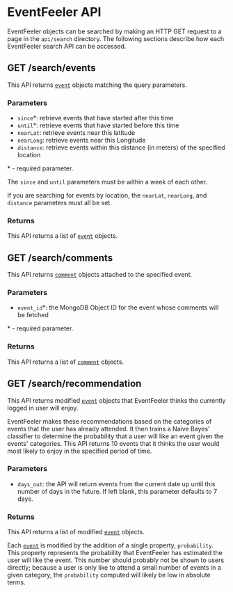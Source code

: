 # EventFeeler API

EventFeeler objects can be searched by making an HTTP GET request to a page in the `api/search` directory. The following sections describe how each EventFeeler search API can be accessed.

## GET /search/events

This API returns [`event`](https://github.com/avielmenter/eventfeeler/tree/master/data#event) objects matching the query parameters.

### Parameters
- `since`\*: retrieve events that have started after this time
- `until`\*: retrieve events that have started before this time
- `nearLat`: retrieve events near this latitude
- `nearLong`: retrieve events near this Longitude
- `distance`: retrieve events within this distance (in meters) of  the specified location

\* - required parameter.

The `since` and `until` parameters must be within a week of each other.

If you are searching for events by location, the `nearLat`, `nearLong`, and `distance` parameters must all be set.

### Returns
This API returns a list of [`event`](https://github.com/avielmenter/eventfeeler/tree/master/data#event) objects.

## GET /search/comments

This API returns [`comment`](https://github.com/avielmenter/eventfeeler/tree/master/data#comment) objects attached to the specified event.

### Parameters
- `event_id`\*: the MongoDB Object ID for the event whose comments will be fetched

\* - required parameter.

### Returns
This API returns a list of [`comment`](https://github.com/avielmenter/eventfeeler/tree/master/data#comment) objects.

## GET /search/recommendation

This API returns modified [`event`](https://github.com/avielmenter/eventfeeler/tree/master/data#event) objects that EventFeeler thinks the currently logged in user will enjoy.

EventFeeler makes these recommendations based on the categories of events that the user has already attended. It then trains a Naive Bayes' classifier to determine the probability that a user will like an event given the events' categories. This API returns 10 events that it thinks the user would most likely to enjoy in the specified period of time.

### Parameters

- `days_out`: the API will return events from the current date up until this number of days in the future. If left blank, this parameter defaults to 7 days.

### Returns
This API returns a list of modified [`event`](https://github.com/avielmenter/eventfeeler/tree/master/data#event) objects.

Each [`event`](https://github.com/avielmenter/eventfeeler/tree/master/data#event) is modified by the addition of a single property, `probability`. This property represents the probability that EventFeeler has estimated the user will like the event. This number should probably not be shown to users directly; because a user is only like to attend a small number of events in a given category, the `probability` computed will likely be low in absolute terms.

